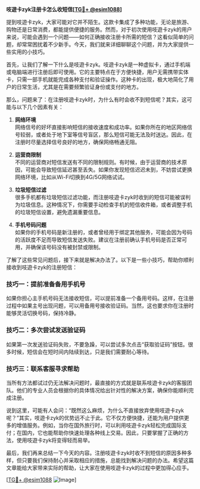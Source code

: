 **吱遊卡zyk注册卡怎么收短信[[TG💪+ @esim1088](https://t.me/s/esim1088)]**

提到吱遊卡zyk，大家可能对它并不陌生。这款卡集成了多种功能，无论是旅游、购物还是日常消费，都能提供便捷的服务。然而，对于初次使用吱遊卡zyk的用户来说，可能会遇到一个问题——如何正确接收注册卡所需的短信？这看似简单的问题，却常常困扰着不少新手。今天，我们就来详细聊聊这个问题，并为大家提供一些实用的小技巧。

首先，让我们了解一下什么是吱遊卡zyk。吱遊卡zyk是一种虚拟卡，通过手机端或电脑端进行注册后即可使用。它的主要特点在于方便快捷，用户无需携带实体卡，只需一部手机就能完成各种支付和验证操作。这种卡的出现，极大地简化了用户的日常生活，尤其是在需要频繁验证身份或支付的地方。

那么，问题来了：在注册吱遊卡zyk时，为什么有时会收不到短信呢？其实，这可能与以下几个因素有关：

1. **网络环境**  
   网络信号的好坏直接影响短信的接收速度和成功率。如果你所在的地区网络信号较弱，或者处于地下室等信号盲区，那么短信可能无法及时送达。因此，在注册时尽量选择信号良好的地方，确保网络畅通无阻。

2. **运营商限制**  
   不同的运营商对短信发送有不同的限制规则。有时候，由于运营商的技术原因，可能会导致短信延迟甚至丢失。如果你发现短信迟迟未到，不妨尝试更换网络环境，比如从Wi-Fi切换到4G/5G网络试试。

3. **垃圾短信过滤**  
   很多手机都有垃圾短信过滤功能，而注册吱遊卡zyk时收到的短信可能被误判为垃圾信息。这种情况下，你需要手动检查手机的短信收件箱，或者调整手机的垃圾短信设置，避免遗漏重要信息。

4. **手机号码问题**  
   如果你的手机号码是新注册的，或者曾经用于绑定其他服务，可能会因为号码的活跃度不足而导致短信发送失败。建议在注册前确认手机号码是否正常可用，并确保该号码没有被封禁或限制。

了解了这些常见问题后，接下来就是解决办法了。以下是一些小技巧，帮助你顺利接收到吱遊卡zyk的注册短信：

### 技巧一：提前准备备用手机号  
如果你担心主手机号码无法接收短信，可以提前准备一个备用号码。这样，在注册过程中如果主号出现问题，可以用备用号接收验证码。当然，这也要求你在注册时能够灵活切换号码，保持冷静。

### 技巧二：多次尝试发送验证码  
如果第一次发送验证码失败，不要急躁，可以尝试多次点击“获取验证码”按钮。很多时候，短信会在短时间内陆续到达，只是我们需要耐心等待。

### 技巧三：联系客服寻求帮助  
当所有方法都试过仍无法解决问题时，最直接的方式就是联系吱遊卡zyk的客服团队。他们的专业人员会根据你的具体情况给出针对性的解决方案，确保你能顺利完成注册。

说到这里，可能有人会问：“既然这么麻烦，为什么不直接放弃使用吱遊卡zyk呢？”其实，吱遊卡zyk的优势远不止于此。它不仅方便快捷，还能为用户提供更多的增值服务。例如，当你在国外旅行时，可以利用吱遊卡zyk轻松完成国际支付；在国内，它也能帮助你快速处理各种线上交易。因此，只要掌握了正确的方法，使用吱遊卡zyk将变得轻而易举。

最后，我们再来总结一下今天的内容。注册吱遊卡zyk时收不到短信的原因多种多样，但只要我们保持耐心并采取相应的措施，总能找到解决问题的办法。希望这篇文章能给大家带来实际的帮助，让大家在使用吱遊卡zyk的过程中更加得心应手。

[[TG💪+ @esim1088](https://t.me/s/esim1088) ![Image](https://i.postimg.cc/4NQfJmqS/Snipaste-2025-05-13-00-14-12.png)]